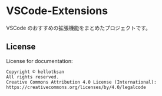 <!--

Copyright © hellotksan
All rights reserved.
Creative Commons Attribution 4.0 License (International): https://creativecommons.org/licenses/by/4.0/legalcode

-->

# VSCode-Extensions

VSCode のおすすめの拡張機能をまとめたプロジェクトです。

## License

License for documentation:

    Copyright © hellotksan
    All rights reserved.
    Creative Commons Attribution 4.0 License (International): https://creativecommons.org/licenses/by/4.0/legalcode
